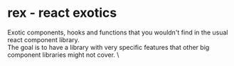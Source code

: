 # rex - react exotics

Exotic components, hooks and functions that you wouldn't find in the usual react component library. \
The goal is to have a library with very specific features that other big component libraries might not cover. \
